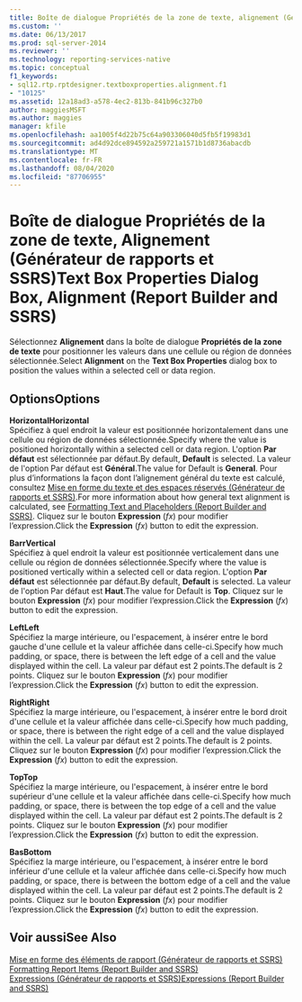 ```yaml
---
title: Boîte de dialogue Propriétés de la zone de texte, alignement (Générateur de rapports et SSRS) | Microsoft Docs
ms.custom: ''
ms.date: 06/13/2017
ms.prod: sql-server-2014
ms.reviewer: ''
ms.technology: reporting-services-native
ms.topic: conceptual
f1_keywords:
- sql12.rtp.rptdesigner.textboxproperties.alignment.f1
- "10125"
ms.assetid: 12a18ad3-a578-4ec2-813b-841b96c327b0
author: maggiesMSFT
ms.author: maggies
manager: kfile
ms.openlocfilehash: aa1005f4d22b75c64a903306040d5fb5f19983d1
ms.sourcegitcommit: ad4d92dce894592a259721a1571b1d8736abacdb
ms.translationtype: MT
ms.contentlocale: fr-FR
ms.lasthandoff: 08/04/2020
ms.locfileid: "87706955"
---
```

# <a name="text-box-properties-dialog-box-alignment-report-builder-and-ssrs"></a><span data-ttu-id="e9113-102">Boîte de dialogue Propriétés de la zone de texte, Alignement (Générateur de rapports et SSRS)</span><span class="sxs-lookup"><span data-stu-id="e9113-102">Text Box Properties Dialog Box, Alignment (Report Builder and SSRS)</span></span>
  <span data-ttu-id="e9113-103">Sélectionnez **Alignement** dans la boîte de dialogue **Propriétés de la zone de texte** pour positionner les valeurs dans une cellule ou région de données sélectionnée.</span><span class="sxs-lookup"><span data-stu-id="e9113-103">Select **Alignment** on the **Text Box Properties** dialog box to position the values within a selected cell or data region.</span></span>  
  
## <a name="options"></a><span data-ttu-id="e9113-104">Options</span><span class="sxs-lookup"><span data-stu-id="e9113-104">Options</span></span>  
 <span data-ttu-id="e9113-105">**Horizontal**</span><span class="sxs-lookup"><span data-stu-id="e9113-105">**Horizontal**</span></span>  
 <span data-ttu-id="e9113-106">Spécifiez à quel endroit la valeur est positionnée horizontalement dans une cellule ou région de données sélectionnée.</span><span class="sxs-lookup"><span data-stu-id="e9113-106">Specify where the value is positioned horizontally within a selected cell or data region.</span></span> <span data-ttu-id="e9113-107">L'option **Par défaut** est sélectionnée par défaut.</span><span class="sxs-lookup"><span data-stu-id="e9113-107">By default, **Default** is selected.</span></span> <span data-ttu-id="e9113-108">La valeur de l'option Par défaut est **Général**.</span><span class="sxs-lookup"><span data-stu-id="e9113-108">The value for Default is **General**.</span></span> <span data-ttu-id="e9113-109">Pour plus d’informations la façon dont l’alignement général du texte est calculé, consultez [Mise en forme du texte et des espaces réservés &#40;Générateur de rapports et SSRS&#41;](report-design/formatting-text-and-placeholders-report-builder-and-ssrs.md).</span><span class="sxs-lookup"><span data-stu-id="e9113-109">For more information about how general text alignment is calculated, see [Formatting Text and Placeholders &#40;Report Builder and SSRS&#41;](report-design/formatting-text-and-placeholders-report-builder-and-ssrs.md).</span></span> <span data-ttu-id="e9113-110">Cliquez sur le bouton **Expression** (*fx*) pour modifier l’expression.</span><span class="sxs-lookup"><span data-stu-id="e9113-110">Click the **Expression** (*fx*) button to edit the expression.</span></span>  
  
 <span data-ttu-id="e9113-111">**Barr**</span><span class="sxs-lookup"><span data-stu-id="e9113-111">**Vertical**</span></span>  
 <span data-ttu-id="e9113-112">Spécifiez à quel endroit la valeur est positionnée verticalement dans une cellule ou région de données sélectionnée.</span><span class="sxs-lookup"><span data-stu-id="e9113-112">Specify where the value is positioned vertically within a selected cell or data region.</span></span> <span data-ttu-id="e9113-113">L'option **Par défaut** est sélectionnée par défaut.</span><span class="sxs-lookup"><span data-stu-id="e9113-113">By default, **Default** is selected.</span></span> <span data-ttu-id="e9113-114">La valeur de l'option Par défaut est **Haut**.</span><span class="sxs-lookup"><span data-stu-id="e9113-114">The value for Default is **Top**.</span></span> <span data-ttu-id="e9113-115">Cliquez sur le bouton **Expression** (*fx*) pour modifier l’expression.</span><span class="sxs-lookup"><span data-stu-id="e9113-115">Click the **Expression** (*fx*) button to edit the expression.</span></span>  
  
 <span data-ttu-id="e9113-116">**Left**</span><span class="sxs-lookup"><span data-stu-id="e9113-116">**Left**</span></span>  
 <span data-ttu-id="e9113-117">Spécifiez la marge intérieure, ou l'espacement, à insérer entre le bord gauche d'une cellule et la valeur affichée dans celle-ci.</span><span class="sxs-lookup"><span data-stu-id="e9113-117">Specify how much padding, or space, there is between the left edge of a cell and the value displayed within the cell.</span></span> <span data-ttu-id="e9113-118">La valeur par défaut est 2 points.</span><span class="sxs-lookup"><span data-stu-id="e9113-118">The default is 2 points.</span></span> <span data-ttu-id="e9113-119">Cliquez sur le bouton **Expression** (*fx*) pour modifier l’expression.</span><span class="sxs-lookup"><span data-stu-id="e9113-119">Click the **Expression** (*fx*) button to edit the expression.</span></span>  
  
 <span data-ttu-id="e9113-120">**Right**</span><span class="sxs-lookup"><span data-stu-id="e9113-120">**Right**</span></span>  
 <span data-ttu-id="e9113-121">Spécifiez la marge intérieure, ou l'espacement, à insérer entre le bord droit d'une cellule et la valeur affichée dans celle-ci.</span><span class="sxs-lookup"><span data-stu-id="e9113-121">Specify how much padding, or space, there is between the right edge of a cell and the value displayed within the cell.</span></span> <span data-ttu-id="e9113-122">La valeur par défaut est 2 points.</span><span class="sxs-lookup"><span data-stu-id="e9113-122">The default is 2 points.</span></span> <span data-ttu-id="e9113-123">Cliquez sur le bouton **Expression** (*fx*) pour modifier l’expression.</span><span class="sxs-lookup"><span data-stu-id="e9113-123">Click the **Expression** (*fx*) button to edit the expression.</span></span>  
  
 <span data-ttu-id="e9113-124">**Top**</span><span class="sxs-lookup"><span data-stu-id="e9113-124">**Top**</span></span>  
 <span data-ttu-id="e9113-125">Spécifiez la marge intérieure, ou l'espacement, à insérer entre le bord supérieur d'une cellule et la valeur affichée dans celle-ci.</span><span class="sxs-lookup"><span data-stu-id="e9113-125">Specify how much padding, or space, there is between the top edge of a cell and the value displayed within the cell.</span></span> <span data-ttu-id="e9113-126">La valeur par défaut est 2 points.</span><span class="sxs-lookup"><span data-stu-id="e9113-126">The default is 2 points.</span></span> <span data-ttu-id="e9113-127">Cliquez sur le bouton **Expression** (*fx*) pour modifier l’expression.</span><span class="sxs-lookup"><span data-stu-id="e9113-127">Click the **Expression** (*fx*) button to edit the expression.</span></span>  
  
 <span data-ttu-id="e9113-128">**Bas**</span><span class="sxs-lookup"><span data-stu-id="e9113-128">**Bottom**</span></span>  
 <span data-ttu-id="e9113-129">Spécifiez la marge intérieure, ou l'espacement, à insérer entre le bord inférieur d'une cellule et la valeur affichée dans celle-ci.</span><span class="sxs-lookup"><span data-stu-id="e9113-129">Specify how much padding, or space, there is between the bottom edge of a cell and the value displayed within the cell.</span></span> <span data-ttu-id="e9113-130">La valeur par défaut est 2 points.</span><span class="sxs-lookup"><span data-stu-id="e9113-130">The default is 2 points.</span></span> <span data-ttu-id="e9113-131">Cliquez sur le bouton **Expression** (*fx*) pour modifier l’expression.</span><span class="sxs-lookup"><span data-stu-id="e9113-131">Click the **Expression** (*fx*) button to edit the expression.</span></span>  
  
## <a name="see-also"></a><span data-ttu-id="e9113-132">Voir aussi</span><span class="sxs-lookup"><span data-stu-id="e9113-132">See Also</span></span>  
 <span data-ttu-id="e9113-133">[Mise en forme des éléments de rapport &#40;Générateur de rapports et SSRS&#41;](report-design/formatting-report-items-report-builder-and-ssrs.md) </span><span class="sxs-lookup"><span data-stu-id="e9113-133">[Formatting Report Items &#40;Report Builder and SSRS&#41;](report-design/formatting-report-items-report-builder-and-ssrs.md) </span></span>  
 [<span data-ttu-id="e9113-134">Expressions &#40;Générateur de rapports et SSRS&#41;</span><span class="sxs-lookup"><span data-stu-id="e9113-134">Expressions &#40;Report Builder and SSRS&#41;</span></span>](report-design/expressions-report-builder-and-ssrs.md)  
  
  
